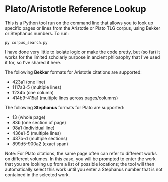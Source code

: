 # Plato/Aristotle Reference Lookup

This is a Python tool run on the command line that allows you to look up specific pages or lines from the Aristotle or Plato TLG corpus, using Bekker or Stephanus numbers. To run:

``` 
py corpus_search.py
```

I have done very little to isolate logic or make the code pretty, but (so far) it works for the limited scholarly purpose in ancient philosophy that I've used it for, so I've shared it here.

The following **Bekker** formats for Aristotle citations are supported:
- 423a1 (one line)
- 1117a3-5 (multiple lines)
- 1234b (one column)
- 414b9-415a1 (multiple lines across pages/columns)

The following **Stephanus** formats for Plato are supported:
- 13 (whole page)
- 83b (one section of page)
- 98a1 (individual line)
- 436e1-5 (multiple lines)
- 437b-d (multiple sections)
- 899d5-900a2 (exact span)

Note: For Plato citations, the same page often can refer to different works on different volumes. In this case, you will be prompted to enter the work that you are looking up from a list of possible locations; the tool will then automatically select this work until you enter a Stephanus number that is not contained in the selected work.
